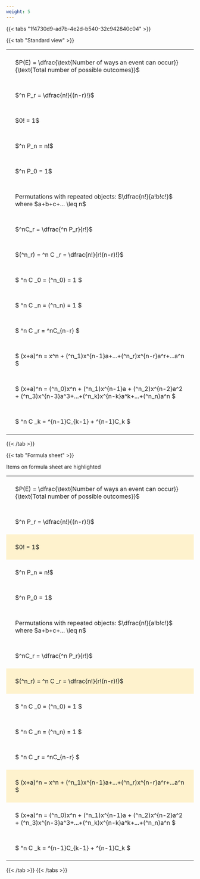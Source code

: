 ```yaml
---
weight: 5
---
```


{{< tabs "1f4730d9-ad7b-4e2d-b540-32c942840c04" >}}

{{< tab "Standard view" >}}

<style type="text/css">
#T_5793c th.col_heading {
  text-align: left;
  font-size: 1em;
}
#T_5793c td {
  text-align: left;
  font-size: 1em;
  padding: 1.5em;
}
</style>
<table id="T_5793c">
  <thead>
  </thead>
  <tbody>
    <tr>
      <td id="T_5793c_row0_col0" class="data row0 col0" >$P(E) = \dfrac{\text{Number of ways an event can occur}}{\text{Total number of possible outcomes}}$</td>
    </tr>
    <tr>
      <td id="T_5793c_row1_col0" class="data row1 col0" >$^n P_r = \dfrac{n!}{(n-r)!}$</td>
    </tr>
    <tr>
      <td id="T_5793c_row2_col0" class="data row2 col0" >$0! = 1$</td>
    </tr>
    <tr>
      <td id="T_5793c_row3_col0" class="data row3 col0" >$^n P_n = n!$</td>
    </tr>
    <tr>
      <td id="T_5793c_row4_col0" class="data row4 col0" >$^n P_0 = 1$</td>
    </tr>
    <tr>
      <td id="T_5793c_row5_col0" class="data row5 col0" >Permutations with repeated objects: $\dfrac{n!}{a!b!c!}$ where $a+b+c+... \leq n$</td>
    </tr>
    <tr>
      <td id="T_5793c_row6_col0" class="data row6 col0" >$^nC_r = \dfrac{^n P_r}{r!}$</td>
    </tr>
    <tr>
      <td id="T_5793c_row7_col0" class="data row7 col0" >$(^n_r) = ^n C _r = \dfrac{n!}{r!(n-r)!}$</td>
    </tr>
    <tr>
      <td id="T_5793c_row8_col0" class="data row8 col0" >$ ^n C _0 = (^n_0) = 1 $</td>
    </tr>
    <tr>
      <td id="T_5793c_row9_col0" class="data row9 col0" >$ ^n C _n = (^n_n) = 1 $</td>
    </tr>
    <tr>
      <td id="T_5793c_row10_col0" class="data row10 col0" >$ ^n C _r = ^nC_{n-r} $</td>
    </tr>
    <tr>
      <td id="T_5793c_row11_col0" class="data row11 col0" >$ (x+a)^n = x^n + (^n_1)x^{n-1}a+...+(^n_r)x^{n-r}a^r+...a^n    $</td>
    </tr>
    <tr>
      <td id="T_5793c_row12_col0" class="data row12 col0" >$ (x+a)^n = (^n_0)x^n + (^n_1)x^{n-1}a + (^n_2)x^{n-2}a^2 + (^n_3)x^{n-3}a^3+...+(^n_k)x^{n-k}a^k+...+(^n_n)a^n $</td>
    </tr>
    <tr>
      <td id="T_5793c_row13_col0" class="data row13 col0" >$ ^n C _k = ^{n-1}C_{k-1} + ^{n-1}C_k $</td>
    </tr>
  </tbody>
</table>
{{< /tab >}}

{{< tab "Formula sheet" >}}

Items on formula sheet are highlighted 
<br>
<style type="text/css">
#T_d0a81 th.col_heading {
  text-align: left;
  font-size: 1em;
}
#T_d0a81 td {
  text-align: left;
  font-size: 1em;
  padding: 1.5em;
}
#T_d0a81_row0_col0, #T_d0a81_row1_col0, #T_d0a81_row3_col0, #T_d0a81_row4_col0, #T_d0a81_row5_col0, #T_d0a81_row6_col0, #T_d0a81_row8_col0, #T_d0a81_row9_col0, #T_d0a81_row10_col0, #T_d0a81_row12_col0, #T_d0a81_row13_col0 {
  background-color: rgba(0,0,0,0);
}
#T_d0a81_row2_col0, #T_d0a81_row7_col0, #T_d0a81_row11_col0 {
  background-color: rgba(255,194,10, 0.2);
}
</style>
<table id="T_d0a81">
  <thead>
  </thead>
  <tbody>
    <tr>
      <td id="T_d0a81_row0_col0" class="data row0 col0" >$P(E) = \dfrac{\text{Number of ways an event can occur}}{\text{Total number of possible outcomes}}$</td>
    </tr>
    <tr>
      <td id="T_d0a81_row1_col0" class="data row1 col0" >$^n P_r = \dfrac{n!}{(n-r)!}$</td>
    </tr>
    <tr>
      <td id="T_d0a81_row2_col0" class="data row2 col0" >$0! = 1$</td>
    </tr>
    <tr>
      <td id="T_d0a81_row3_col0" class="data row3 col0" >$^n P_n = n!$</td>
    </tr>
    <tr>
      <td id="T_d0a81_row4_col0" class="data row4 col0" >$^n P_0 = 1$</td>
    </tr>
    <tr>
      <td id="T_d0a81_row5_col0" class="data row5 col0" >Permutations with repeated objects: $\dfrac{n!}{a!b!c!}$ where $a+b+c+... \leq n$</td>
    </tr>
    <tr>
      <td id="T_d0a81_row6_col0" class="data row6 col0" >$^nC_r = \dfrac{^n P_r}{r!}$</td>
    </tr>
    <tr>
      <td id="T_d0a81_row7_col0" class="data row7 col0" >$(^n_r) = ^n C _r = \dfrac{n!}{r!(n-r)!}$</td>
    </tr>
    <tr>
      <td id="T_d0a81_row8_col0" class="data row8 col0" >$ ^n C _0 = (^n_0) = 1 $</td>
    </tr>
    <tr>
      <td id="T_d0a81_row9_col0" class="data row9 col0" >$ ^n C _n = (^n_n) = 1 $</td>
    </tr>
    <tr>
      <td id="T_d0a81_row10_col0" class="data row10 col0" >$ ^n C _r = ^nC_{n-r} $</td>
    </tr>
    <tr>
      <td id="T_d0a81_row11_col0" class="data row11 col0" >$ (x+a)^n = x^n + (^n_1)x^{n-1}a+...+(^n_r)x^{n-r}a^r+...a^n    $</td>
    </tr>
    <tr>
      <td id="T_d0a81_row12_col0" class="data row12 col0" >$ (x+a)^n = (^n_0)x^n + (^n_1)x^{n-1}a + (^n_2)x^{n-2}a^2 + (^n_3)x^{n-3}a^3+...+(^n_k)x^{n-k}a^k+...+(^n_n)a^n $</td>
    </tr>
    <tr>
      <td id="T_d0a81_row13_col0" class="data row13 col0" >$ ^n C _k = ^{n-1}C_{k-1} + ^{n-1}C_k $</td>
    </tr>
  </tbody>
</table>
{{< /tab >}}
{{< /tabs >}}